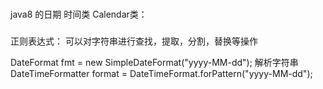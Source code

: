 ###
java8 的日期 时间类
Calendar类：

###
正则表达式：
可以对字符串进行查找，提取，分割，替换等操作


DateFormat fmt = new SimpleDateFormat("yyyy-MM-dd");
解析字符串
DateTimeFormatter format = DateTimeFormat.forPattern("yyyy-MM-dd");